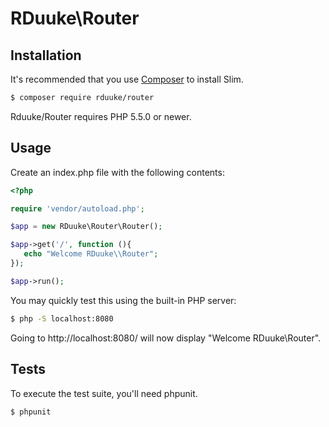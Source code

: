 # RDuuke\\Router

## Installation

It's recommended that you use [Composer](https://getcomposer.org/) to install Slim.

```bash
$ composer require rduuke/router
```

Rduuke/Router requires PHP 5.5.0 or newer.

## Usage

Create an index.php file with the following contents:

```php
<?php

require 'vendor/autoload.php';

$app = new RDuuke\Router\Router();

$app->get('/', function (){
   echo "Welcome RDuuke\\Router";
});

$app->run();
```

You may quickly test this using the built-in PHP server:
```bash
$ php -S localhost:8080
```

Going to http://localhost:8080/ will now display "Welcome RDuuke\\Router".

## Tests

To execute the test suite, you'll need phpunit.

```bash
$ phpunit
```
